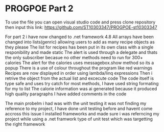 # PROGPOE Part 2

To use the file you can open visual studio code and press clone repository then input this link:
https://github.com/ST10303347/PROGPOE-st10303347

For part 2 i have now changed to .net framework 4.8
All arrays have been changed into lists(genric) allowing users to add as many recipe objects as they please
The list for recipes has been put in its own class with a single responibility and made static
The alert is used through a delegate and thats the only subscriber becasue no other methods need to run for 300+ calories
The alert for the calories uses messagebox.show method so its a popup
There is a use of colour throughout the program like red warnings
Recipes are now displayed in order using lambda/linq expressions
Then i retrive the object from the actual list and excecute code
The code itself is type safe and uses try catch for most methods, I have used string formating for my to list
The calorie information was ai generated because it produced high quality paragraphs
I have added comments in the code


The main probelm i had was with the unit testing it was not finding my reference to my project, I have done unit testing before and havent come accross this issue
I installed frameworks and made sure i was referncing my project while using a .net framwork type of unit test which was targetting the right framework



